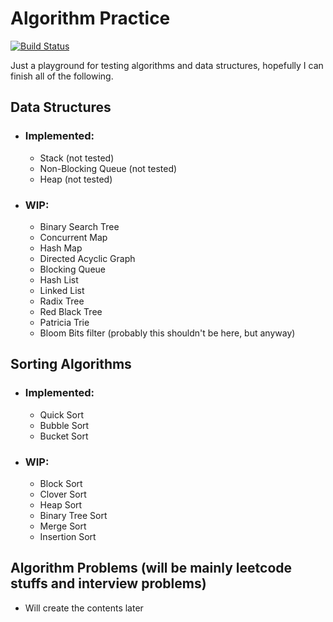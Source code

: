 # Algorithm Practice
[![Build Status](https://dev.azure.com/yanpeili/yanpeili/_apis/build/status/azraeljack.algorithm-practice?branchName=master)](https://dev.azure.com/yanpeili/yanpeili/_build/latest?definitionId=1?branchName=master)

Just a playground for testing algorithms and data structures, hopefully I can finish all of the following.

## Data Structures

- ### Implemented:
    
    - Stack (not tested)
    - Non-Blocking Queue (not tested)
    - Heap (not tested)

- ### WIP:

    - Binary Search Tree
    - Concurrent Map
    - Hash Map
    - Directed Acyclic Graph
    - Blocking Queue
    - Hash List
    - Linked List
    - Radix Tree
    - Red Black Tree
    - Patricia Trie
    - Bloom Bits filter (probably this shouldn't be here, but anyway)

## Sorting Algorithms

- ### Implemented:
    
    - Quick Sort
    - Bubble Sort
    - Bucket Sort
    
- ### WIP:

    - Block Sort
    - Clover Sort
    - Heap Sort
    - Binary Tree Sort
    - Merge Sort
    - Insertion Sort

## Algorithm Problems (will be mainly leetcode stuffs and interview problems)

- Will create the contents later
